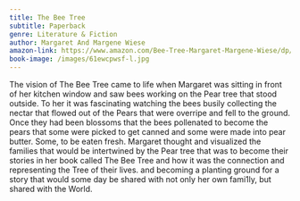 ```yaml
---
title: The Bee Tree
subtitle: Paperback
genre: Literature & Fiction
author: Margaret And Margene Wiese
amazon-link: https://www.amazon.com/Bee-Tree-Margaret-Margene-Wiese/dp/1648953123/ref=sr_1_1?crid=33YMLO8MDN6MG&keywords=9781648953125&qid=1642666719&sprefix=9781648953125%2Caps%2C546&sr=8-1
book-image: /images/61ewcpwsf-l.jpg
---
```

The vision of The Bee Tree came to life when Margaret was sitting in front of her kitchen window and saw bees working on the Pear tree that stood outside. To her it was fascinating watching the bees busily collecting the nectar that flowed out of the Pears that were overripe and fell to the ground. Once they had been blossoms that the bees pollenated to become the pears that some were picked to get canned and some were made into pear butter. Some, to be eaten fresh. Margaret thought and visualized the families that would be intertwined by the Pear tree that was to become their stories in her book called The Bee Tree and how it was the connection and representing the Tree of their lives. and becoming a planting ground for a story that would some day be shared with not only her own fami1ly, but shared with the World.